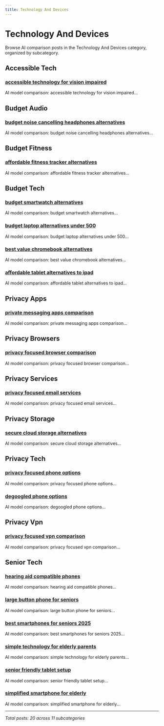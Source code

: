 ```yaml
---
title: Technology And Devices
---
```


# Technology And Devices

Browse AI comparison posts in the Technology And Devices category, organized by subcategory.

## Accessible Tech

### [accessible technology for vision impaired](accessible-tech/chatgpt-vs-gemini-vs-mistral-accessible-tech-7257.md)

AI model comparison: accessible technology for vision impaired...

## Budget Audio

### [budget noise cancelling headphones alternatives](budget-audio/deepseek-vs-grok-vs-mistral-budget-audio-7012.md)

AI model comparison: budget noise cancelling headphones alternatives...

## Budget Fitness

### [affordable fitness tracker alternatives](budget-fitness/chatgpt-vs-deepseek-vs-gemini-budget-fitness-2091.md)

AI model comparison: affordable fitness tracker alternatives...

## Budget Tech

### [budget smartwatch alternatives](budget-tech/chatgpt-vs-gemini-vs-mistral-budget-tech-6178.md)

AI model comparison: budget smartwatch alternatives...

### [budget laptop alternatives under 500](budget-tech/chatgpt-vs-gemini-vs-mistral-budget-tech-9084.md)

AI model comparison: budget laptop alternatives under 500...

### [best value chromebook alternatives](budget-tech/claude-vs-deepseek-vs-gemini-budget-tech-5119.md)

AI model comparison: best value chromebook alternatives...

### [affordable tablet alternatives to ipad](budget-tech/gemini-vs-grok-vs-mistral-budget-tech-4194.md)

AI model comparison: affordable tablet alternatives to ipad...

## Privacy Apps

### [private messaging apps comparison](privacy-apps/claude-vs-grok-vs-mistral-privacy-apps-2869.md)

AI model comparison: private messaging apps comparison...

## Privacy Browsers

### [privacy focused browser comparison](privacy-browsers/deepseek-vs-gemini-vs-mistral-privacy-browsers-2763.md)

AI model comparison: privacy focused browser comparison...

## Privacy Services

### [privacy focused email services](privacy-services/chatgpt-vs-deepseek-vs-grok-privacy-services-7066.md)

AI model comparison: privacy focused email services...

## Privacy Storage

### [secure cloud storage alternatives](privacy-storage/chatgpt-vs-deepseek-vs-mistral-privacy-storage-9907.md)

AI model comparison: secure cloud storage alternatives...

## Privacy Tech

### [privacy focused phone options](privacy-tech/chatgpt-vs-claude-vs-mistral-privacy-tech-8941.md)

AI model comparison: privacy focused phone options...

### [degoogled phone options](privacy-tech/chatgpt-vs-grok-vs-mistral-privacy-tech-7168.md)

AI model comparison: degoogled phone options...

## Privacy Vpn

### [privacy focused vpn comparison](privacy-vpn/chatgpt-vs-grok-vs-mistral-privacy-vpn-1783.md)

AI model comparison: privacy focused vpn comparison...

## Senior Tech

### [hearing aid compatible phones](senior-tech/chatgpt-vs-deepseek-vs-mistral-senior-tech-6661.md)

AI model comparison: hearing aid compatible phones...

### [large button phone for seniors](senior-tech/chatgpt-vs-gemini-vs-grok-senior-tech-3330.md)

AI model comparison: large button phone for seniors...

### [best smartphones for seniors 2025](senior-tech/chatgpt-vs-gemini-vs-grok-senior-tech-4289.md)

AI model comparison: best smartphones for seniors 2025...

### [simple technology for elderly parents](senior-tech/chatgpt-vs-grok-vs-mistral-senior-tech-7195.md)

AI model comparison: simple technology for elderly parents...

### [senior friendly tablet setup](senior-tech/deepseek-vs-gemini-vs-grok-senior-tech-9102.md)

AI model comparison: senior friendly tablet setup...

### [simplified smartphone for elderly](senior-tech/deepseek-vs-gemini-vs-mistral-senior-tech-3608.md)

AI model comparison: simplified smartphone for elderly...

---

*Total posts: 20 across 11 subcategories*
